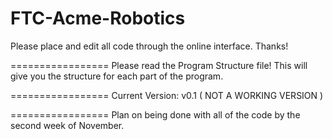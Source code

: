 FTC-Acme-Robotics
=================

Please place and edit all code through the online interface. Thanks!

=================
Please read the Program Structure file! This will give you the structure for each part of the program.

=================
Current Version: v0.1 ( NOT A WORKING VERSION )

=================
Plan on being done with all of the code by the second week of November.
